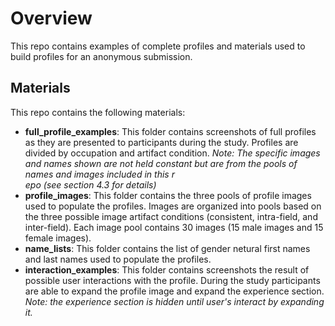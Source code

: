 # Overview

This repo contains examples of complete profiles and materials used to build profiles for an anonymous submission.

## Materials

This repo contains the following materials:

- **full\_profile\_examples**: This folder contains screenshots of full profiles as they are presented to participants during the study. Profiles are divided by occupation and artifact condition. *Note: The specific images and names shown are not held constant but are from the pools of names and images included in this r\
epo (see section 4.3 for details)*
- **profile\_images**: This folder contains the three pools of profile images used to populate the profiles. Images are organized into pools based on the three possible image artifact conditions (consistent, intra-field, and inter-field). Each image pool contains 30 images (15 male images and 15 female images).
- **name\_lists**: This folder contains the list of gender netural first names and last names used to populate the profiles. 
- **interaction\_examples**: This folder contains screenshots the result of possible user interactions with the profile. During the study participants are able to expand the profile image and expand the experience section. *Note: the experience section is hidden until user's interact by expanding it.*
